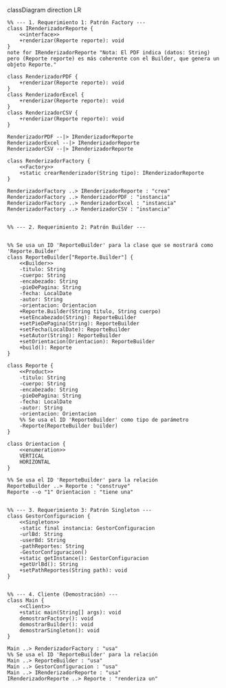 classDiagram
    direction LR

    %% --- 1. Requerimiento 1: Patrón Factory ---
    class IRenderizadorReporte {
        <<interface>>
        +renderizar(Reporte reporte): void
    }
    note for IRenderizadorReporte "Nota: El PDF indica (datos: String) pero (Reporte reporte) es más coherente con el Builder, que genera un objeto Reporte."

    class RenderizadorPDF {
        +renderizar(Reporte reporte): void
    }
    class RenderizadorExcel {
        +renderizar(Reporte reporte): void
    }
    class RenderizadorCSV {
        +renderizar(Reporte reporte): void
    }

    RenderizadorPDF --|> IRenderizadorReporte
    RenderizadorExcel --|> IRenderizadorReporte
    RenderizadorCSV --|> IRenderizadorReporte

    class RenderizadorFactory {
        <<Factory>>
        +static crearRenderizador(String tipo): IRenderizadorReporte
    }
    
    RenderizadorFactory ..> IRenderizadorReporte : "crea"
    RenderizadorFactory ..> RenderizadorPDF : "instancia"
    RenderizadorFactory ..> RenderizadorExcel : "instancia"
    RenderizadorFactory ..> RenderizadorCSV : "instancia"


    %% --- 2. Requerimiento 2: Patrón Builder ---
    
    
    %% Se usa un ID 'ReporteBuilder' para la clase que se mostrará como 'Reporte.Builder'
    class ReporteBuilder["Reporte.Builder"] {
        <<Builder>>
        -titulo: String
        -cuerpo: String
        -encabezado: String
        -pieDePagina: String
        -fecha: LocalDate
        -autor: String
        -orientacion: Orientacion
        +Reporte.Builder(String titulo, String cuerpo)
        +setEncabezado(String): ReporteBuilder
        +setPieDePagina(String): ReporteBuilder
        +setFecha(LocalDate): ReporteBuilder
        +setAutor(String): ReporteBuilder
        +setOrientacion(Orientacion): ReporteBuilder
        +build(): Reporte
    }

    class Reporte {
        <<Product>>
        -titulo: String
        -cuerpo: String
        -encabezado: String
        -pieDePagina: String
        -fecha: LocalDate
        -autor: String
        -orientacion: Orientacion
        %% Se usa el ID 'ReporteBuilder' como tipo de parámetro
        -Reporte(ReporteBuilder builder)
    }

    class Orientacion {
        <<enumeration>>
        VERTICAL
        HORIZONTAL
    }

    %% Se usa el ID 'ReporteBuilder' para la relación
    ReporteBuilder ..> Reporte : "construye"
    Reporte --o "1" Orientacion : "tiene una"


    %% --- 3. Requerimiento 3: Patrón Singleton ---
    class GestorConfiguracion {
        <<Singleton>>
        -static final instancia: GestorConfiguracion
        -urlBd: String
        -userBd: String
        -pathReportes: String
        -GestorConfiguracion()
        +static getInstance(): GestorConfiguracion
        +getUrlBd(): String
        +setPathReportes(String path): void
    }


    %% --- 4. Cliente (Demostración) ---
    class Main {
        <<Client>>
        +static main(String[] args): void
        demostrarFactory(): void
        demostrarBuilder(): void
        demostrarSingleton(): void
    }

    Main ..> RenderizadorFactory : "usa"
    %% Se usa el ID 'ReporteBuilder' para la relación
    Main ..> ReporteBuilder : "usa"
    Main ..> GestorConfiguracion : "usa"
    Main ..> IRenderizadorReporte : "usa"
    IRenderizadorReporte ..> Reporte : "renderiza un"
